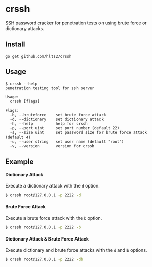 # crssh

SSH password cracker for penetration tests on using brute force or dictionary attacks.

## Install

```shell
go get github.com/hlts2/crssh
```

## Usage

```
$ crssh --help
penetration testing tool for ssh server

Usage:
  crssh [flags]

Flags:
  -b, --bruteforce    set brute force attack
  -d, --dictionary    set dictionary attack
  -h, --help          help for crssh
  -p, --port uint     set port number (default 22)
  -s, --size uint     set password size for brute force attack (default 4)
  -u, --user string   set user name (default "root")
  -v, --version       version for crssh
```

## Example

#### Dictionary Attack

Execute a dictionary attack with the `d` option.

```sh
$ crssh root@127.0.0.1 -p 2222 -d
```

#### Brute Force Attack

Execute a brute force attack with the `b` option.

```sh
$ crssh root@127.0.0.1 -p 2222 -b
```

#### Dictionary Attack & Brute Force Attack

Execute dictionary and brute force attacks with the `d` and `b` options.

```sh
$ crssh root@127.0.0.1 -p 2222 -db
```
